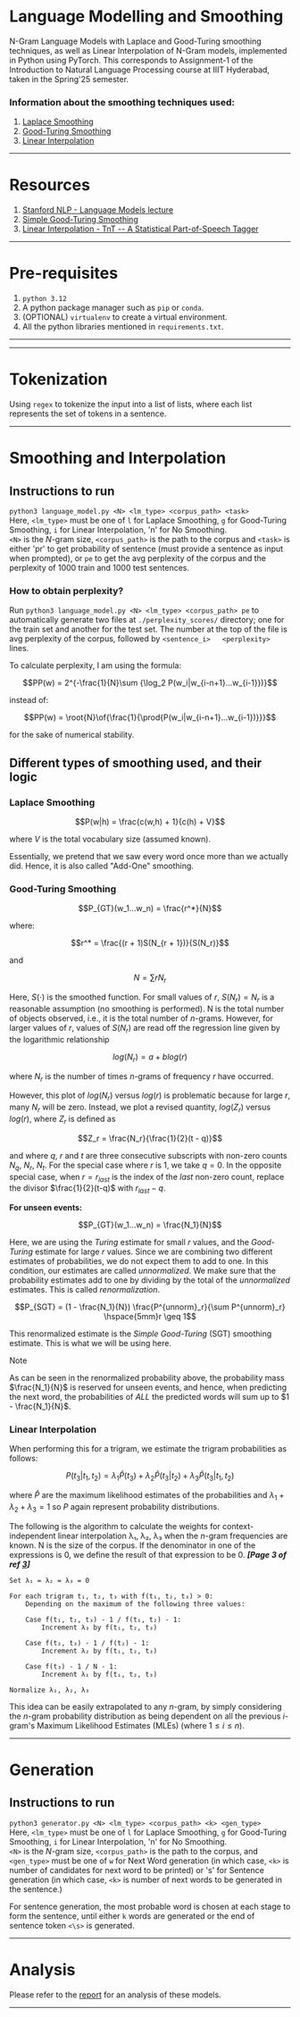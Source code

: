 # Language Modelling and Smoothing

N-Gram Language Models with Laplace and Good-Turing smoothing techniques, as well as Linear Interpolation of N-Gram
models, implemented in Python using PyTorch. This corresponds to Assignment-1 of the Introduction to Natural Language
Processing course at IIIT Hyderabad, taken in the Spring'25 semester.

### Information about the smoothing techniques used:
1. [Laplace Smoothing](#laplace-smoothing)
2. [Good-Turing Smoothing](#good-turing-smoothing)
3. [Linear Interpolation](#linear-interpolation)

---

# Resources

1. [Stanford NLP - Language Models lecture](https://web.stanford.edu/class/archive/cs/cs224n/cs224n.1086/handouts/cs224n-lecture2-language-models-slides.pdf)
2. [Simple Good-Turing Smoothing](https://www.d.umn.edu/~tpederse/Courses/CS8761-FALL02/Code/sgt-gale.pdf)
3. [Linear Interpolation - TnT -- A Statistical Part-of-Speech Tagger](https://aclanthology.org/A00-1031.pdf)

---

# Pre-requisites

1. `python 3.12`
2. A python package manager such as `pip` or `conda`.
3. (OPTIONAL) `virtualenv` to create a virtual environment.
4. All the python libraries mentioned in `requirements.txt`.

---

---

# Tokenization

Using `regex` to tokenize the input into a list of lists, where each list represents the set of tokens in a sentence.

---

# Smoothing and Interpolation

## Instructions to run

```python3 language_model.py <N> <lm_type> <corpus_path> <task>```  
Here, `<lm_type>` must be one of `l` for Laplace Smoothing, `g` for Good-Turing Smoothing, `i` for Linear
Interpolation, 'n' for No Smoothing.  
`<N>` is the $N$-gram size, `<corpus_path>` is the path to the corpus and `<task>` is either 'pr' to get probability of
sentence (must provide a sentence as input when prompted), or `pe` to get the avg perplexity of the corpus and the
perplexity of 1000 train and 1000 test sentences.

### How to obtain perplexity?

Run ```python3 language_model.py <N> <lm_type> <corpus_path> pe``` to automatically generate two files at
`./perplexity_scores/` directory; one for the train set and another for the test set. The number at the top of the file
is avg perplexity of the corpus, followed by `<sentence_i>   <perplexity>` lines.

To calculate perplexity, I am using the formula:

$$PP(w) = 2^{-\frac{1}{N}\sum {\log_2 P(w_i|w_{i-n+1}...w_{i-1}})}$$

instead of:

$$PP(w) = \root{N}\of{\frac{1}{\prod{P(w_i|w_{i-n+1}...w_{i-1})}}}$$

for the sake of numerical stability.

## Different types of smoothing used, and their logic

### Laplace Smoothing

$$P(w|h) = \frac{c(w,h) + 1}{c(h) + V}$$

where $V$ is the total vocabulary size (assumed known).

Essentially, we pretend that we saw every word once more than we actually did. Hence, it is also called "Add-One"
smoothing.

### Good-Turing Smoothing

$$P_{GT}(w_1...w_n) = \frac{r^*}{N}$$

where:

$$r^* = \frac{(r + 1)S(N_{r + 1})}{S(N_r)}$$

and

$$N = \sum rN_r$$

Here, $S(\cdot)$ is the smoothed function. For small values of $r$, $S(N_r) = N_r$ is a reasonable assumption (no
smoothing is performed). N is the total number of objects observed, i.e., it is the total number of $n$-grams. However,
for larger values of $r$, values of $S(N_r)$ are read off the regression line given by
the logarithmic relationship

$$log(N_r) = a + blog(r)$$

where $N_r$ is the number of times $n$-grams of frequency $r$
have occurred.

However, this plot of $log(N_r)$ versus $log(r)$ is problematic because for large $r$, many $N_r$ will be zero. Instead,
we plot a revised quantity, $log(Z_r)$ versus $log(r)$, where $Z_r$ is defined as

$$Z_r = \frac{N_r}{\frac{1}{2}(t - q)}$$

and where $q$, $r$ and $t$ are three consecutive subscripts with non-zero counts $N_q$, $N_r$, $N_t$. For the special
case where $r$ is 1, we take $q = 0$. In the opposite special case, when $r = r_{last}$ is the index of the _last_
non-zero count, replace the divisor $\frac{1}{2}(t-q)$ with $r_{last}-q$.

**For unseen events:**

$$P_{GT}(w_1...w_n) = \frac{N_1}{N}$$

Here, we are using the _Turing_ estimate for small $r$ values, and the _Good-Turing_ estimate for large $r$ values.
Since we are combining two different estimates of probabilities, we do not expect
them to add to one. In this condition, our estimates are called _unnormalized_. We make sure that the
probability estimates add to one by dividing by the total of the _unnormalized_ estimates. This is called
_renormalization_.

$$P_{SGT} = (1 - \frac{N_1}{N}) \frac{P^{unnorm}_r}{\sum P^{unnorm}_r} \hspace{5mm}r \geq 1$$

This renormalized estimate is the _Simple Good-Turing_ (SGT) smoothing estimate. This is what we will be using here.

> [!NOTE]
> As can be seen in the renormalized probability above, the probability mass $\frac{N_1}{N}$ is reserved for
> unseen events, and hence, when predicting the next word, the probabilities of _ALL_ the predicted words will sum up
> to $1 - \frac{N_1}{N}$.

### Linear Interpolation

When performing this for a trigram, we estimate the trigram probabilities as follows:

$$P(t_3|t_1, t_2) = \lambda_1\hat{P}(t_3) + \lambda_2\hat{P}(t_3|t_2) + \lambda_3\hat{P}(t_3|t_1, t_2)$$

where $\hat{P}$ are the maximum likelihood estimates of the probabilities and $\lambda_1 + \lambda_2 + \lambda_3 = 1$
so $P$ again represent probability distributions.

The following is the algorithm to calculate the weights for context-independent linear interpolation λ₁, λ₂, λ₃ when
the $n$-gram frequencies are known. N is the size of the corpus. If the denominator in one of the expressions
is 0, we define the result of that expression to be 0. _**[Page 3 of ref [3](https://aclanthology.org/A00-1031.pdf)]**_

```
Set λ₁ = λ₂ = λ₃ = 0

For each trigram t₁, t₂, t₃ with f(t₁, t₂, t₃) > 0:
    Depending on the maximum of the following three values:
    
    Case f(t₁, t₂, t₃) - 1 / f(t₁, t₂) - 1:
        Increment λ₃ by f(t₁, t₂, t₃)
    
    Case f(t₂, t₃) - 1 / f(t₂) - 1:
        Increment λ₂ by f(t₁, t₂, t₃)
    
    Case f(t₃) - 1 / N - 1:
        Increment λ₁ by f(t₁, t₂, t₃)
        
Normalize λ₁, λ₂, λ₃
```

This idea can be easily extrapolated to any $n$-gram, by simply considering the $n$-gram probability distribution as
being
dependent on all the previous $i$-gram's Maximum Likelihood Estimates (MLEs) (where $1 \leq i \leq n$).

---

# Generation

## Instructions to run

```python3 generator.py <N> <lm_type> <corpus_path> <k> <gen_type>```  
Here, `<lm_type>` must be one of `l` for Laplace Smoothing, `g` for Good-Turing Smoothing, `i` for Linear
Interpolation, 'n' for No Smoothing.  
`<N>` is the $N$-gram size, `<corpus_path>` is the path to the corpus, and `<gen_type>` must be one of `w` for Next Word
generation (in which case, `<k>` is number of candidates for next word to be printed) or 's' for Sentence generation (in
which case, `<k>` is number of next words to be generated in the sentence.)

For sentence generation, the most probable word is chosen at each stage to form the sentence, until either `k` words
are generated or the end of sentence token `<\s>` is generated.

---

# Analysis

Please refer to the [report](Report.md) for an analysis of these models.

---


